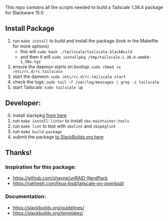 This repo contains all the scripts needed to build a Tailscale 1.38.4 package for Slackware 15.0

## Install Package
1. run `make install` to build and install the package (look in the Makefile for more options)
   - this will `sudo bash ./tailscale/tailscale.SlackBuild`
   - and then it will `sudo installpkg /tmp/tailscale-1.38.4-amd64-1_SBo.tgz`
2. ensure the daemon starts on bootup: `sudo chmod +x /etc/rc.d/rc.tailscale`
3. start the dameon: `sudo /etc/rc.d/rc.tailscale start`
4. check the logs: `sudo tail -f /var/log/messages | grep -i tailscale`
3. start Tailscale: `sudo tailscale up`

## Developer:
0. Install slackpkg [from here](https://slackpkg.org/documentation.html)
1. run `make install-linter` to install `sbo-maintainer-tools`
2. run `make lint`  to test with `sbolint` and `sbopkglint`
3. run `make build-package`
4. submit the package [to SlackBuilds.org here](https://slackbuilds.org/submit/)

## Thanks!
### Inspiration for this package:
   - https://github.com/shayne/unRAID-NerdPack
   - https://rakhesh.com/linux-bsd/tailscale-on-openbsd/

### Documentation:
 - https://slackbuilds.org/guidelines/
 - https://slackbuilds.org/templates/
